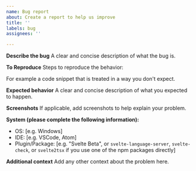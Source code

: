 ```yaml
---
name: Bug report
about: Create a report to help us improve
title: ''
labels: bug
assignees: ''

---
```


<!-- Before you submit a bug, please make sure that:
- you don't have   "files.associations": {"*.svelte": "html"  }   inside your VSCode settings (if you can't remember ever doing that, you don't have that)
- you are using Svelte Beta and have disabled all other Svelte-related extensions to reproduce the bug
- if it's a preprocessor related bug like "can't use typescript", did you setup `svelte-preprocess` and/or `svelte.config.js`? See the docs for more info.
-->

**Describe the bug**
A clear and concise description of what the bug is.

**To Reproduce**
Steps to reproduce the behavior:

For example a code snippet that is treated in a way you don't expect.

**Expected behavior**
A clear and concise description of what you expected to happen.

**Screenshots**
If applicable, add screenshots to help explain your problem.

**System (please complete the following information):**
 - OS: [e.g. Windows]
 - IDE: [e.g. VSCode, Atom]
 - Plugin/Package: [e.g. "Svelte Beta", or `svelte-language-server`, `svelte-check`, or `svelte2tsx` if you use one of the npm packages directly]

**Additional context**
Add any other context about the problem here.
